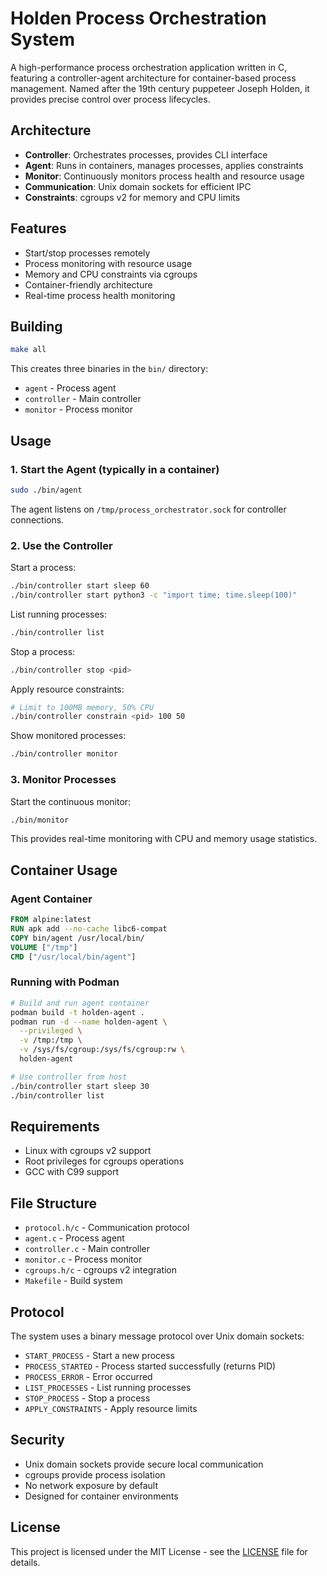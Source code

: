 # Holden Process Orchestration System

A high-performance process orchestration application written in C, featuring a controller-agent architecture for container-based process management. Named after the 19th century puppeteer Joseph Holden, it provides precise control over process lifecycles.

## Architecture

- **Controller**: Orchestrates processes, provides CLI interface
- **Agent**: Runs in containers, manages processes, applies constraints
- **Monitor**: Continuously monitors process health and resource usage
- **Communication**: Unix domain sockets for efficient IPC
- **Constraints**: cgroups v2 for memory and CPU limits

## Features

- Start/stop processes remotely
- Process monitoring with resource usage
- Memory and CPU constraints via cgroups
- Container-friendly architecture
- Real-time process health monitoring

## Building

```bash
make all
```

This creates three binaries in the `bin/` directory:
- `agent` - Process agent
- `controller` - Main controller
- `monitor` - Process monitor

## Usage

### 1. Start the Agent (typically in a container)

```bash
sudo ./bin/agent
```

The agent listens on `/tmp/process_orchestrator.sock` for controller connections.

### 2. Use the Controller

Start a process:
```bash
./bin/controller start sleep 60
./bin/controller start python3 -c "import time; time.sleep(100)"
```

List running processes:
```bash
./bin/controller list
```

Stop a process:
```bash
./bin/controller stop <pid>
```

Apply resource constraints:
```bash
# Limit to 100MB memory, 50% CPU
./bin/controller constrain <pid> 100 50
```

Show monitored processes:
```bash
./bin/controller monitor
```

### 3. Monitor Processes

Start the continuous monitor:
```bash
./bin/monitor
```

This provides real-time monitoring with CPU and memory usage statistics.

## Container Usage

### Agent Container

```dockerfile
FROM alpine:latest
RUN apk add --no-cache libc6-compat
COPY bin/agent /usr/local/bin/
VOLUME ["/tmp"]
CMD ["/usr/local/bin/agent"]
```

### Running with Podman

```bash
# Build and run agent container
podman build -t holden-agent .
podman run -d --name holden-agent \
  --privileged \
  -v /tmp:/tmp \
  -v /sys/fs/cgroup:/sys/fs/cgroup:rw \
  holden-agent

# Use controller from host
./bin/controller start sleep 30
./bin/controller list
```

## Requirements

- Linux with cgroups v2 support
- Root privileges for cgroups operations
- GCC with C99 support

## File Structure

- `protocol.h/c` - Communication protocol
- `agent.c` - Process agent
- `controller.c` - Main controller
- `monitor.c` - Process monitor
- `cgroups.h/c` - cgroups v2 integration
- `Makefile` - Build system

## Protocol

The system uses a binary message protocol over Unix domain sockets:

- `START_PROCESS` - Start a new process
- `PROCESS_STARTED` - Process started successfully (returns PID)
- `PROCESS_ERROR` - Error occurred
- `LIST_PROCESSES` - List running processes
- `STOP_PROCESS` - Stop a process
- `APPLY_CONSTRAINTS` - Apply resource limits

## Security

- Unix domain sockets provide secure local communication
- cgroups provide process isolation
- No network exposure by default
- Designed for container environments

## License

This project is licensed under the MIT License - see the [LICENSE](LICENSE) file for details.